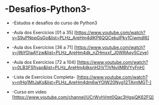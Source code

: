 # -Desafios-Python3-

- -Estudos e desafios do curso de Python3 

- -Aula dos Exercícios [01 a 35] 
[https://www.youtube.com/watch?v=S9uPNppGsGo&list=PLHz_AreHm4dlKP6QQCekuIPky1CiwmdI6]

- -Aula dos Exercícios [36 a 71]
[https://www.youtube.com/watch?v=j9bYDjaAYzw&list=PLHz_AreHm4dk_nZHmxxf_J0WRAqy5Czye]

- -Aula dos Exercícios [72 a 104]
[https://www.youtube.com/watch?v=0LB3FSfjvao&list=PLHz_AreHm4dksnH2jVTIVNviIMBVYyFnH]

- -Lista de Exercícios Completa-
[https://www.youtube.com/watch?v=nIHq1MtJaKs&list=PLHz_AreHm4dm6wYOIW20Nyg12TAjmMGT-]

      
- -Curso em video [https://www.youtube.com/channel/UCrWvhVmt0Qac3HgsjQK62FQ]
